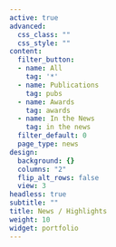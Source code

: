 ```yaml
---
active: true
advanced:
  css_class: ""
  css_style: ""
content:
  filter_button:
  - name: All
    tag: '*'
  - name: Publications
    tag: pubs
  - name: Awards
    tag: awards
  - name: In the News
    tag: in the news
  filter_default: 0
  page_type: news
design:
  background: {}
  columns: "2"
  flip_alt_rows: false
  view: 3
headless: true
subtitle: ""
title: News / Highlights
weight: 10
widget: portfolio
---
```


